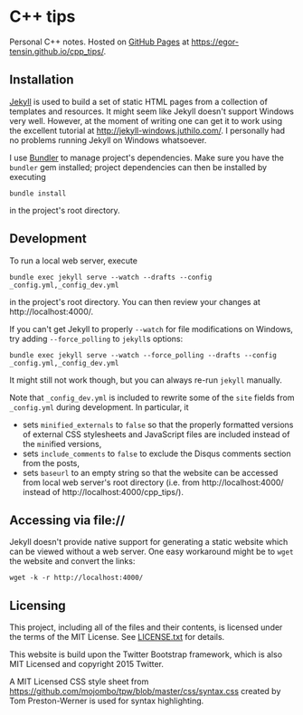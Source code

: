 # C++ tips

Personal C++ notes.
Hosted on [GitHub Pages](https://pages.github.com) at
https://egor-tensin.github.io/cpp_tips/.

## Installation

[Jekyll](http://jekyllrb.com/) is used to build a set of static HTML pages from
a collection of templates and resources.
It might seem like Jekyll doesn't support Windows very well.
However, at the moment of writing one can get it to work using the excellent
tutorial at http://jekyll-windows.juthilo.com/.
I personally had no problems running Jekyll on Windows whatsoever.

I use [Bundler](http://bundler.io/) to manage project's dependencies.
Make sure you have the `bundler` gem installed; project dependencies can then
be installed by executing

    bundle install

in the project's root directory.

## Development

To run a local web server, execute

    bundle exec jekyll serve --watch --drafts --config _config.yml,_config_dev.yml

in the project's root directory.
You can then review your changes at http://localhost:4000/.

If you can't get Jekyll to properly `--watch` for file modifications on
Windows, try adding `--force_polling` to `jekyll`s options:

    bundle exec jekyll serve --watch --force_polling --drafts --config _config.yml,_config_dev.yml

It might still not work though, but you can always re-run `jekyll` manually.

Note that `_config_dev.yml` is included to rewrite some of the `site` fields
from `_config.yml` during development.
In particular, it

* sets `minified_externals` to `false` so that the properly formatted versions
  of external CSS stylesheets and JavaScript files are included instead of the
  `min`ified versions,
* sets `include_comments` to `false` to exclude the Disqus comments section
  from the posts,
* sets `baseurl` to an empty string so that the website can be accessed from
  local web server's root directory (i.e. from http://localhost:4000/ instead
  of http://localhost:4000/cpp_tips/).

## Accessing via file://

Jekyll doesn't provide native support for generating a static website which can
be viewed without a web server.
One easy workaround might be to `wget` the website and convert the links:

    wget -k -r http://localhost:4000/

## Licensing

This project, including all of the files and their contents, is licensed under
the terms of the MIT License.
See [LICENSE.txt](LICENSE.txt) for details.

This website is build upon the Twitter Bootstrap framework, which is also MIT
Licensed and copyright 2015 Twitter.

A MIT Licensed CSS style sheet from
https://github.com/mojombo/tpw/blob/master/css/syntax.css created by Tom
Preston-Werner is used for syntax highlighting.

